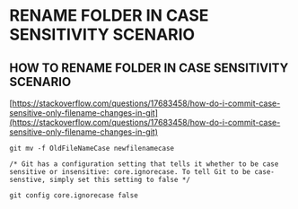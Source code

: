 # RENAME FOLDER IN CASE SENSITIVITY SCENARIO

## HOW TO RENAME FOLDER IN CASE SENSITIVITY SCENARIO

[https://stackoverflow.com/questions/17683458/how-do-i-commit-case-sensitive-only-filename-changes-in-git](https://stackoverflow.com/questions/17683458/how-do-i-commit-case-sensitive-only-filename-changes-in-git)

    git mv -f OldFileNameCase newfilenamecase
    
    /* Git has a configuration setting that tells it whether to be case sensitive or insensitive: core.ignorecase. To tell Git to be case-senstive, simply set this setting to false */
    
    git config core.ignorecase false